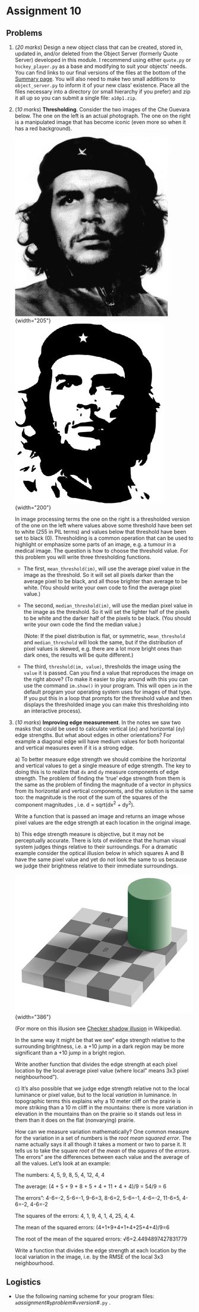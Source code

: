 # Assignment 10

## Problems

1.  (_20 marks_) Design a new object class that can be created, stored
    in, updated in, and/or deleted from the Object Server (formerly
    Quote Server) developed in this module. I recommend using either
    `quote.py` or `hockey_player.py` as a base and modifying to suit
    your objects’ needs. You can find links to our final versions of
    the files at the bottom of the [Summary
    page](../10.1_HTTP_REST/22_Summary.md). You will also need to make
    two small additions to `object_server.py` to inform it of your new
    class’ existence. Place all the files necessary into a directory
    (or small hierarchy if you prefer) and zip it all up so you can
    submit a single file: `a10p1.zip`.

2.  (_10 marks_) **Thresholding**. Consider the two images of the Che
    Guevara below. The one on the left is an actual photograph. The one
    on the right is a manipulated image that has become iconic (even
    more so when it has a red background).

    ![](../10.2_IP_1/Che_GS.png){width="205"} ![](../10.2_IP_1/Che_BW.png){width="200"}

    In image processing terms the one on the right is a thresholded
    version of the one on the left where values above some threshold
    have been set to white (255 in PIL terms) and values below that
    threshold have been set to black (0). Thresholding is a common
    operation that can be used to highlight or emphasize some parts of
    an image, e.g. a tumour in a medical image. The question is how to
    choose the threshold value. For this problem you will write three
    thresholding functions.

    -   The first, `mean_threshold(im)`, will use the average pixel
        value in the image as the threshold. So it will set all pixels
        darker than the average pixel to be black, and all those
        brighter than average to be white. (You should write your own
        code to find the average pixel value.)

    -   The second, `median_threshold(im)`, will use the median pixel
        value in the image as the threshold. So it will set the lighter
        half of the pixels to be white and the darker half of the pixels
        to be black. (You should write your own code the find the median
        value.)

        (Note: If the pixel distribution is flat, or symmetric,
        `mean_threshold` and `median_threshold` will look the same, but
        if the distribution of pixel values is skewed, e.g. there are a
        lot more bright ones than dark ones, the results will be quite
        different.)

    -   The third, `threshold(im, value)`, thresholds the image using
        the `value` it is passed. Can you find a value that reproduces
        the image on the right above? (To make it easier to play around
        with this you can use the command `im.show()` in your program.
        This will open `im` in the default program your operating system
        uses for images of that type. If you put this in a loop that
        prompts for the threshold value and then displays the
        thresholded image you can make this thresholding into an
        interactive process).

3.  (_10 marks_) **Improving edge measurement**. In the notes we saw two
    masks that could be used to calculate vertical (`dx`) and horizontal
    (`dy`) edge strengths. But what about edges in other orientations?
    For example a diagonal edge will have medium values for both
    horizontal and vertical measures even if it is a strong edge.

    a) To better measure edge strength we should combine the horizontal
    and vertical values to get a single measure of edge strength. The
    key to doing this is to realize that `dx` and `dy` measure
    components of edge strength. The problem of finding the ’true’
    edge strength from them is the same as the problem of finding the
    magnitude of a vector in physics from its horizontal and vertical
    components, and the solution is the same too: the magnitude is the
    root of the sum of the squares of the component magnitudes , i.e. d
    = sqrt(dx<sup>2</sup> + dy<sup>2</sup>).

    

    Write a function that is passed an image and returns an image whose
    pixel values are the edge strength at each location in the original
    image.

    b) This edge strength measure is objective, but it may not be
    perceptually accurate. There is lots of evidence that the human
    visual system judges things relative to their surroundings. For a
    dramatic example consider the optical illusion below in which
    squares A and B have the same pixel value and yet do not look the
    same to us because we judge their brightness relative to their
    immediate surroundings.

    ![](../10.2_IP_1/Grey_square_optical_illusion.png){width="386"}

    (For more on this illusion see [Checker shadow
    illusion](http://en.wikipedia.org/wiki/Same_color_illusion) in
    Wikipedia).

    In the same way it might be that we see” edge strength relative
    to the surrounding brightness, i.e. a +10 jump in a dark region may
    be more significant than a +10 jump in a bright region.

    Write another function that divides the edge strength at each pixel
    location by the local average pixel value (where local” means
    3x3 pixel neighbourhood”).

    c) It’s also possible that we judge edge strength relative not to
    the local luminance or pixel value, but to the local _variation_ in
    luminance. In topographic terms this explains why a 10 meter cliff
    on the prairie is more striking than a 10 m cliff in the mountains:
    there is more variation in elevation in the mountains than on the
    prairie so it stands out less in them than it does on the flat
    (nonvarying) prairie.

    How can we measure variation mathematically? One common measure for
    the variation in a set of numbers is the _root mean squared error_.
    The name actually says it all though it takes a moment or two to
    parse it. It tells us to take the square _root_ of the _mean_ of the
    _squares_ of the _errors_. The errors” are the differences
    between each value and the average of all the values. Let’s look at
    an example:

    The numbers: 4, 5, 9, 8, 5, 4, 12, 4, 4

    The average: (4 + 5 + 9 + 8 + 5 + 4 + 11 + 4 + 4)/9 = 54/9 = 6

    The errors”: 4-6=-2, 5-6=-1, 9-6=3, 8-6=2, 5-6=-1, 4-6=-2,
    11-6=5, 4-6=-2, 4-6=-2

    The squares of the errors: 4, 1, 9, 4, 1, 4, 25, 4, 4.

    The mean of the squared errors: (4+1+9+4+1+4+25+4+4)/9=6

    The root of the mean of the squared errors: √6=2.4494897427831779

    Write a function that divides the edge strength at each location by
    the local variation in the image, i.e. by the RMSE of the local 3x3
    neighbourhood.

## Logistics

-   Use the following naming scheme for your program files:
    `a`*assignment#*`p`*problem#*`v`*version#*`.py` .
